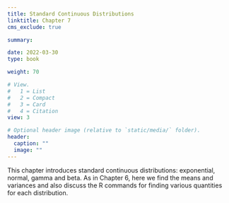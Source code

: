 ```yaml
---
title: Standard Continuous Distributions
linktitle: Chapter 7
cms_exclude: true

summary: 

date: 2022-03-30
type: book

weight: 70

# View.
#   1 = List
#   2 = Compact
#   3 = Card
#   4 = Citation
view: 3

# Optional header image (relative to `static/media/` folder).
header:
  caption: ""
  image: ""
---
```


 This chapter  introduces standard continuous distributions: exponential, normal, gamma and beta. As in Chapter 6, here we find the means and variances and also discuss the R commands for finding various quantities for each distribution. 
<p>    


